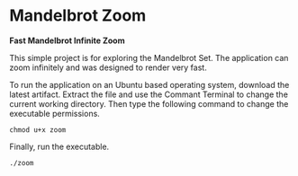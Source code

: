 # Mandelbrot Zoom
**Fast Mandelbrot Infinite Zoom**

This simple project is for exploring the Mandelbrot Set.
The application can zoom infinitely and was designed to render very fast.

To run the application on an Ubuntu based operating system, download the latest artifact.
Extract the file and use the Commant Terminal to change the current working directory.
Then type the following command to change the executable permissions.

```
chmod u+x zoom
```

Finally, run the executable.

```
./zoom
```